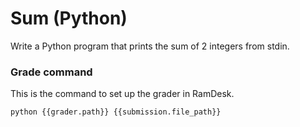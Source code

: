 # Sum (Python)

Write a Python program that prints the sum of 2 integers from stdin.


### Grade command

This is the command to set up the grader in RamDesk.

```bash
python {{grader.path}} {{submission.file_path}}
```
